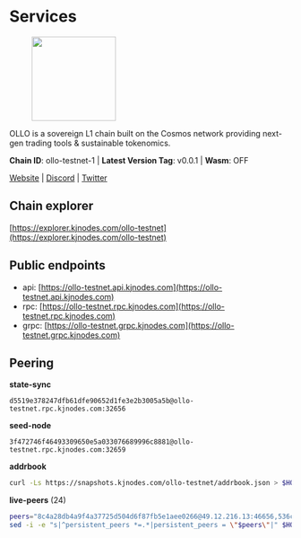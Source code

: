 # Services

<figure><img src="https://raw.githubusercontent.com/kj89/testnet_manuals/main/pingpub/logos/ollo.png" width="150" alt=""><figcaption></figcaption></figure>

OLLO is a sovereign L1 chain built on the Cosmos network providing  next-gen trading tools & sustainable tokenomics.

**Chain ID**: ollo-testnet-1 | **Latest Version Tag**: v0.0.1 | **Wasm**: OFF

[Website](https://www.ollostation.zone) | [Discord](https://discord.com/invite/GxBqZ9mSSm) | [Twitter](https://twitter.com/OLLOStation)




## Chain explorer
[https://explorer.kjnodes.com/ollo-testnet](https://explorer.kjnodes.com/ollo-testnet)

## Public endpoints

* api: [https://ollo-testnet.api.kjnodes.com](https://ollo-testnet.api.kjnodes.com)
* rpc: [https://ollo-testnet.rpc.kjnodes.com](https://ollo-testnet.rpc.kjnodes.com)
* grpc: [https://ollo-testnet.grpc.kjnodes.com](https://ollo-testnet.grpc.kjnodes.com)

## Peering

**state-sync**

```text
d5519e378247dfb61dfe90652d1fe3e2b3005a5b@ollo-testnet.rpc.kjnodes.com:32656
```

**seed-node**

```text
3f472746f46493309650e5a033076689996c8881@ollo-testnet.rpc.kjnodes.com:32659
```

**addrbook**
```bash
curl -Ls https://snapshots.kjnodes.com/ollo-testnet/addrbook.json > $HOME/.ollo/config/addrbook.json
```

**live-peers** (24)
```bash
peers="8c4a28db4a9f4a37725d504d6f87fb5e1aee0266@49.12.216.13:46656,536c816c0d32ceb601fcf047284f65dc68c0513a@65.21.134.202:26626,98ea25336f87ebca4180c974e8b26aec55611ecb@173.212.226.128:32656,d5519e378247dfb61dfe90652d1fe3e2b3005a5b@65.109.68.190:32656,da8d3ca8e1c147f0037b1c43ad3de7174f5ec1b7@209.145.59.224:26656,7dc63d58dccf6777206d5cdbc1ec1b9ba5221bd5@65.108.97.58:15656,0f99f7481a1b49701866ddbdfe71dc3b2fd792d8@109.123.244.56:26626,036d17d15c4e36cee8d93f9fb1a5ad5cb956631f@213.136.76.191:26656,ad204b3422acb2e9a364941e540c99203ec22c5c@212.23.222.93:26656,43da48176665407ebbe40f809a0ec2c84ab0579e@65.109.24.121:26656,5c2a752c9b1952dbed075c56c600c3a79b58c395@195.3.220.135:27006,0ce58fd448e62aa0c06c2603d8e047b9c7f9a3e5@38.242.158.251:26656,3ea40f63890f10272201edf96d2a49e197e52091@65.108.105.48:18156,dd577d8f2e997d7e70495640aff124ddb70d1a21@95.217.192.222:26656,a553ae4af55d127300dd707a46e715b47a82610a@65.21.131.215:26626,dba5e8b41c4e369418f83a449966e4eb7ca05cd4@65.109.23.114:18156,b1fe199b7ac2a7714c5d21524bb87810a2be94fb@135.181.178.53:32656,9865c6e15faced6643adc228e3a59744e1b4e277@116.203.29.162:46656,bc73e1f3bde267171309e723416690c9c7404881@142.132.199.236:27656,517786f9e5e9caf196fed64c2130528e0ef59643@65.109.70.23:18156,67d27bdbc3c444c557d555164518d8f551a922c5@136.243.103.32:46656,1cc735dffbe3861336f07bf9f1bc29c42e0e4a55@37.187.78.201:32656,42beefd08b5f8580177d1506220db3a548090262@65.108.195.29:26116,ef8863e006ba8eaea3aa8b780b01b82b401d7bd9@84.46.252.45:56656"
sed -i -e "s|^persistent_peers *=.*|persistent_peers = \"$peers\"|" $HOME/.ollo/config/config.toml
```
